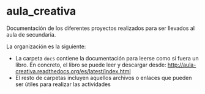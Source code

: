 # aula_creativa
Documentación de los diferentes proyectos realizados para ser llevados al aula de secundaria.

La organización es la siguiente:
  - La carpeta ``docs`` contiene la documentación para leerse como si fuera un libro. En concreto, el libro se puede leer y descargar desde: http://aula-creativa.readthedocs.org/es/latest/index.html
  - El resto de carpetas incluyen aquellos archivos o enlaces que pueden ser útiles para realizar las actividades
